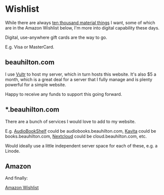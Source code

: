 # Wishlist

While there are always 
[ten thousand material things](https://rosewhitemusic.com/piano/writings/ten-thousand-things/#:~:text=%E2%80%9CThe%20Ten%20Thousand%20Things%E2%80%9D%20is,The%20One%20produced%20the%20two.)
I want,
some of which are in the Amazon Wishlist below,
I'm more into digital capability these days.

Digital, use-anywhere gift cards are the way to go.

E.g. Visa or MasterCard.

## beauhilton.com

I use [Vultr](https://www.vultr.com/) to host my server, 
which in turn hosts this website.
It's also $5 a month, 
which is a great deal for a server that I fully manage 
and is plenty powerful for a simple website.

Happy to receive any funds to support this going forward.

## \*.beauhilton.com

There are a bunch of services I would love to add to my website.

E.g. 
[AudioBookShelf](https://github.com/advplyr/audiobookshelf) could be audiobooks.beauhilton.com, 
[Kavita](https://wiki.kavitareader.com/en) could be books.beauhilton.com, 
[Nextcloud](https://github.com/nextcloud/all-in-one#nextcloud-all-in-one) could be cloud.beauhilton.com, 
etc.

Would ideally use a little independent server space for each of these, e.g. a Linode.


## Amazon

And finally:

[Amazon Wishlist](https://www.amazon.com/hz/wishlist/ls/3AKNW7PDL7STX?ref_=wl_share)

